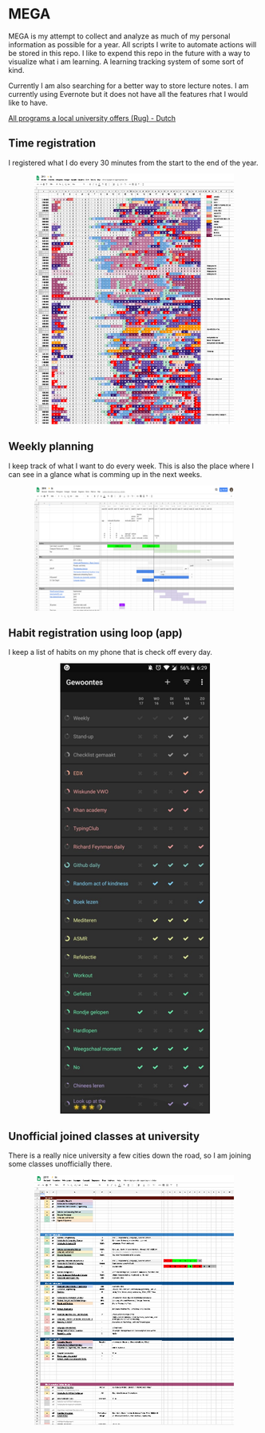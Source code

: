 # MEGA
MEGA is my attempt to collect and analyze as much of my personal information as possible for a year. All scripts I write to automate actions will be stored in this repo. I like to expend this repo in the future with a way to visualize what i am learning. A learning tracking system of some sort of kind.

Currently I am also searching for a better way to store lecture notes. I am currently using Evernote but it does not have all the features rhat I would like to have.


[All programs a local university offers (Rug) - Dutch ](https://github.com/timostrating/MEGA/blob/master/Rug/rug_opleidingen.json)

## Time registration
I registered what I do every 30 minutes from the start to the end of the year.
<p align="center">
  <img src="https://raw.githubusercontent.com/timostrating/MEGA/master/img/time.png" alt="spreadsheet" width="400" height="500">
</p>

## Weekly planning
I keep track of what I want to do every week. This is also the place where I can see in a glance what is comming up in the next weeks. <p align="center">
  <img src="https://raw.githubusercontent.com/timostrating/MEGA/master/img/planning.png" alt="rug" width="400" height="250">
</p>

## Habit registration using loop (app)
I keep a list of habits on my phone that is check off every day.
<p align="center">
  <img src="https://raw.githubusercontent.com/timostrating/MEGA/master/img/loop.png" alt="spreadsheet" width="300" height="900">
</p>

## Unofficial joined classes at university
There is a really nice university a few cities down the road, so I am joining some classes unofficially there.
<p align="center">
  <img src="https://raw.githubusercontent.com/timostrating/MEGA/master/img/rug.png" alt="rug" width="400" height="500">
</p>
